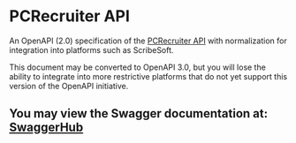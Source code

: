 # PCRecruiter API
An OpenAPI (2.0) specification of the <a href="https://www.pcrecruiter.net/apidocs_v2/">PCRecruiter API<a> with normalization for integration into platforms such as ScribeSoft.

This document may be converted to OpenAPI 3.0, but you will lose the ability to integrate into more restrictive platforms that do not yet support this version of the OpenAPI initiative.

## You may view the Swagger documentation at: <a href="https://app.swaggerhub.com/apis/Nick.Brown/PCRecruiterAPI/2.0.0">SwaggerHub</a>
